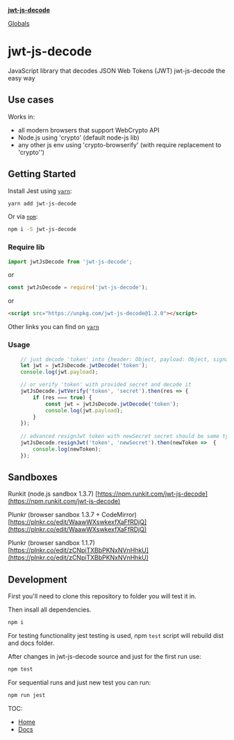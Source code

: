 **[jwt-js-decode](README.md)**

[Globals](globals.md)

# jwt-js-decode

JavaScript library that decodes JSON Web Tokens (JWT)
jwt-js-decode the easy way

## Use cases

Works in:
 - all modern browsers that support WebCrypto API
 - Node.js using 'crypto' (default node-js lib)
 - any other js env using 'crypto-browserify' (with require replacement to 'crypto'')
 
## Getting Started
    
Install Jest using [`yarn`](https://yarnpkg.com/en/package/jwt-js-decode):

```bash
yarn add jwt-js-decode
```

Or via [`npm`](https://www.npmjs.com/package/jwt-js-decode):

```bash
npm i -S jwt-js-decode
```

### Require lib
```javascript
import jwtJsDecode from 'jwt-js-decode';
```
or
```javascript
const jwtJsDecode = require('jwt-js-decode');
```
or
```html
<script src="https://unpkg.com/jwt-js-decode@1.2.0"></script>
```
Other links you can find on [`yarn`](https://yarnpkg.com/en/package/jwt-js-decode)

### Usage

```javascript
    // just decode 'token' into {header: Object, payload: Object, signature: String}
    let jwt = jwtJsDecode.jwtDecode('token');
    console.log(jwt.payload);

    // or verify 'token' with provided secret and decode it
    jwtJsDecode.jwtVerify('token', 'secret').then(res => {
        if (res === true) {
            const jwt = jwtJsDecode.jwtDecode('token');
            console.log(jwt.payload);
        }
    });
    
    // advanced resignJwt token with newSecret secret should be same type as jwt.header.alg
    jwtJsDecode.resignJwt('token', 'newSecret').then(newToken =>  {
        console.log(newToken);
    });
```

## Sandboxes

Runkit (node.js sandbox 1.3.7)
[https://npm.runkit.com/jwt-js-decode](https://npm.runkit.com/jwt-js-decode)

Plunkr (browser sandbox 1.3.7 + CodeMirror)
[https://plnkr.co/edit/WaawWXswkexfXaFfRDjQ](https://plnkr.co/edit/WaawWXswkexfXaFfRDjQ)

Plunkr (browser sandbox 1.1.7)
[https://plnkr.co/edit/zCNpiTXBbPKNxNVnHhkU](https://plnkr.co/edit/zCNpiTXBbPKNxNVnHhkU)

## Development

First you'll need to clone this repository to folder you will test it in.

Then insall all dependencies.
```bash
npm i
```

For testing functionality jest testing is used, npm `test` script will rebuild dist and docs folder.

After changes in jwt-js-decode source and just for the first run use:
```bash
npm test
```

For sequential runs and just new test you can run:
```bash
npm run jest
```

TOC:

* [Home](https://github.com/tomitribe/jwt-js-decode)
* [Docs](/docs/)
